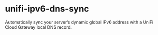 # unifi-ipv6-dns-sync
Automatically sync your server’s dynamic global IPv6 address with a UniFi Cloud Gateway local DNS record.
